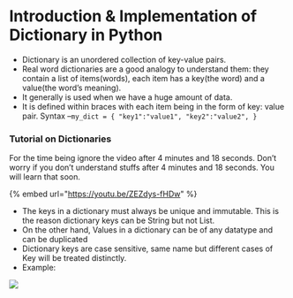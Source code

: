 # Introduction & Implementation of Dictionary in Python

* Dictionary is an unordered collection of key-value pairs.  
* Real word dictionaries are a good analogy to understand them: they contain a list of items\(words\), each item has a key\(the word\) and a value\(the word’s meaning\). 
* It generally is used when we have a huge amount of data.  
* It is defined within braces with each item being in the form of key: value pair. Syntax –`my_dict = { "key1":"value1", "key2":"value2", }` 

### Tutorial on Dictionaries

For the time being ignore the video after 4 minutes and 18 seconds. Don’t worry if you don’t understand stuffs after 4 minutes and 18 seconds. You will learn that soon.

{% embed url="https://youtu.be/ZEZdys-fHDw" %}

* The keys in a dictionary must always be unique and immutable. This is the reason dictionary keys can be String but not List. 
* On the other hand, Values in a dictionary can be of any datatype and can be duplicated 
* Dictionary keys are case sensitive, same name but different cases of Key will be treated distinctly. 
* Example:

![](https://lh3.googleusercontent.com/A87P6ecUQexzrS0lid1kjCWlUqpcc7av8vVpkn7BiHvMyxgRWilYil4T2l1jIGt7xZFEKp2CLZS5HbCruR5HZnIEft6uvD-mYNbopWS6w-dF85Y-MgBP6GvQqHIuNyIs1A20ujORpHk=s0)


